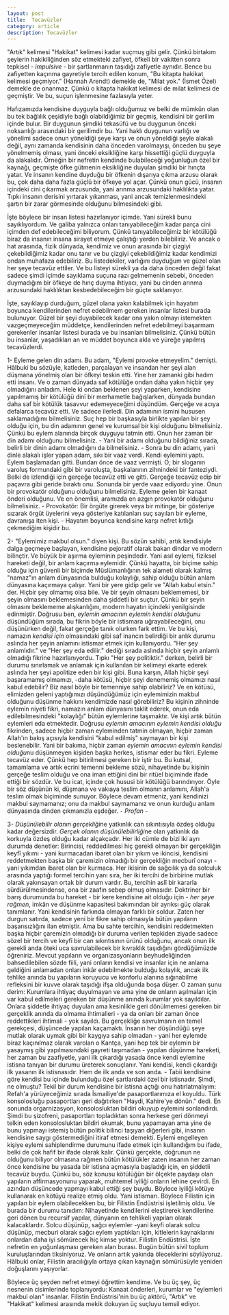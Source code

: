```yaml
---
layout: post
title:  Tecavüzler
category: article 
description: Tecavüzler
---
```


"Artık" kelimesi "Hakikat" kelimesi kadar suçmuş gibi gelir. Çünkü birtakım şeylerin hakikiliğinden söz etmekteki zafiyet, öfkeli bir vakitten sonra tepkisel - *impulsive* - bir şartlanmanın taşıdığı zafiyetle aynıdır. Bence bu zafiyetten kaçınma gayretiyle tercih edilen konum, "Bu kitapta hakikat kelimesi geçmiyor." (Hannah Arendt) demekle de, "Milat yok." (İsmet Özel) demekle de onanmaz. Çünkü o kitapta hakikat kelimesi de milat kelimesi de geçmiştir. Ve bu, suçun işlenmesine fazlasıyla yeter.

Hafızamızda kendisine duyguyla bağlı olduğumuz ve belki de mümkün olan bu tek bağlılık çeşidiyle bağlı olabildiğimiz bir geçmiş, kendisini bir gerilim içinde bulur. Bir duygunun şimdiki tekasüfü ve bu duygunun önceki noksanlığı arasındaki bir gerilimdir bu. Yani haklı duygunun varlığı ve yönelimi sadece onun yöneldiği şeye karşı ve onun yöneldiği şeyle alakalı değil, aynı zamanda kendisinin daha önceden varolmayışı, önceden bu şeye yönelmemiş olması, yani önceki eksikliğine karşı hissettiği güçlü duyguyla da alakalıdır. Örneğin bir nefretin kendinde bulabileceği yoğunluğun özel bir kaynağı, geçmişte öfke gütmenin eksikliğine duyulan şimdiki bir hınçta yatar. Ve insanın kendine duyduğu bir öfkenin dışarıya çıkma arzusu olarak bu, çok daha daha fazla güçlü bir öfkeye yol açar. Çünkü onun gücü, insanın içindeki cini çıkarmak arzusunda, yani arınma arzusundaki haklılıkta yatar. Tıpkı insanın derisini yırtarak yıkanması, yani ancak temizlenmesindeki şartın bir zarar görmesinde olduğunu bilmesindeki gibi.

İşte böylece bir insan listesi hazırlanıyor içimde. Yani sürekli bunu sayıklıyordum. Ve galiba yalnızca onları tanıyabileceğim kadar parça cini içimden def edebileceğimi biliyorum. Çünkü tanıyabileceğimiz bir kötülüğü biraz da insanın insana sirayet etmeye çalıştığı yerden bilebiliriz. Ve ancak o hat arasında, fizik dünyada, kendimiz ve onun arasında bir çizgiyi çekebildiğimiz kadar onu tanır ve bu çizgiyi çekebildiğimiz kadar kendimizi ondan muhafaza edebiliriz.  Bu listedekiler, varlığını duyduğum ve güzel olan her şeye tecavüz ettiler. Ve bu listeyi sürekli ya da daha önceden değil fakat sadece şimdi içimde sayıklama suçuna razı gelmemenin sebebi, önceden duymadığım bir öfkeye de hınç duyma ihtiyacı, yani bu cinden arınma arzusundaki haklılıktan kesbedebileceğim bir güçte saklanıyor.

İşte, sayıklayıp durduğum, güzel olana yakın kalabilmek için hayatım boyunca kendilerinden nefret edebilmem gereken insanlar listesi burada bulunuyor. Güzel bir şeyi duyabilecek kadar ona yakın olmayı istemekten vazgeçmeyeceğim müddetçe, kendilerinden nefret edebilmeyi başarmam gerekenler insanlar listesi burada ve bu insanları bilmelisiniz. Çünkü bütün bu insanlar, yaşadıkları an ve müddet boyunca akla ve yüreğe yapılmış tecavüzlerdi.



1- Eyleme gelen din adamı. Bu adam, "Eylemi provoke etmeyelim." demişti. Hâlbuki bu sözüyle, katleden, parçalayan ve insandan her şeyi alan düşmana yönelmiş olan bir öfkeyi teskin etti. Yine her zamanki gibi hadım etti insanı. Ve o zaman dünyada saf kötülüğe ondan daha yakın hiçbir şey olmadığını anladım.  Hele ki ondan beklenen şeyi yaparken, kendisine yapılmamış bir kötülüğü dinî bir merhametle bağışlarken, dünyada bundan daha saf bir kötülük tasavvur edemeyeceğimi düşündüm. Gerçeğe ve acıya defalarca tecavüz etti. Ve sadece ilerledi. Din adamının ismini hususen saklamadığımı bilmelisiniz. Suç hep bir başkasıyla birlikte yapılan bir şey olduğu için, bu din adamının genel ve kurumsal bir kişi olduğunu bilmelisiniz. Çünkü bu eylem alanında birçok duyguyu tatmin etti. Onun her zaman bir din adamı olduğunu bilmelisiniz. - Yani bir adamı olduğunu bildiğiniz sırada, belirli bir dinin adamı olmadığını da bilmelisiniz. - Sonra bu din adamı, yani dinle alakalı işler yapan adam, sıkı bir vaaz verdi. Kendi eylemini yaptı. Eylem başlamadan gitti. Bundan önce de vaaz vermişti. O; bir sloganın varoluş formundaki gibi bir varoluşta, başkalarının zihnindeki bir fanteziydi. Belki de izlendiği için gerçeğe tecavüz etti ve gitti. Gerçeğe tecavüz edip bir paçavra gibi geride bıraktı onu. Sonunda bir yerde vaaz ediyordu yine. Onun bir provokatör olduğunu olduğunu bilmelisiniz. Eyleme gelen bir kanaat önderi olduğunu. Ve en önemlisi, aramızda en azgın provokatör olduğunu bilmelisiniz. - Provokatör: Bir örgüte girerek veya bir mitinge, bir gösteriye sızarak örgüt üyelerini veya gösteriye katılanları suç sayılan bir eyleme, davranışa iten kişi. - Hayatım boyunca kendisine karşı nefret kıtlığı çekmediğim kişidir bu. 

2- "Eylemimiz makbul olsun." diyen kişi. Bu sözün sahibi, artık kendisiyle dalga geçmeye başlayan, kendisine pejoratif olarak bakan dindar ve modern bilinçtir. Ve büyük bir aşırma eyleminin peşindedir. Yani asıl eylemi, fiziksel hareketi değil, bir anlam kaçırma eylemidir. Çünkü hayatta, bir biçime sahip olduğu için güvenli bir biçimde Müslümanlığının tek alameti olarak kalmış "namaz"ın anlam dünyasında bulduğu kolaylığı, sahip olduğu bütün anlam dünyasına kaçırmaya çalışır. Yani bir yere gidip gelir ve "Allah kabul etsin." der. Hiçbir şey olmamış olsa bile. Ve bir şeyin olmasını beklememesi, bir şeyin olmasını beklemesinden daha şiddetli bir suçtur. Çünkü bir şeyin olmasını beklememe alışkanlığını, modern hayatın içindeki yenilgisinde edinmiştir. Doğrusu ben, *eylemin amacının eylemin kendisi olduğunu* düşündüğüm sırada, bu fikrin böyle bir istismara uğrayabileceğini, onu düşünürken değil, fakat gerçeğe tanık olurken fark ettim. Ve bu kişi, namazın *kendisi için* olmasındaki gibi saf inancın belirdiği bir anlık durumu aslında her şeyin anlamını istismar etmek için kullanıyordu. "Her şey anlamlıdır." ve "Her şey eda edilir." dediği sırada aslında hiçbir şeyin anlamlı olmadığı fikrine hazırlanıyordu. Tıpkı "Her şey politiktir." derken, belirli bir durumu sınırlamak ve anlamak için kullanılan bir kelimeyi ekarte ederek aslında her şeyi apolitize eden bir kişi gibi. Buna karşın, Allah hiçbir şeyi başaramamış olmamızı, -daha kötüsü, hiçbir şeyi denememiş olmamızı nasıl kabul edebilir? Biz nasıl böyle bir temenniye sahip olabiliriz? Ve en kötüsü, elimizden geleni yaptığımızı düşündüğümüz için eylemimizin makbul olduğunu düşünme hakkını kendimizde nasıl görebiliriz? Bu kişinin zihninde eylemin niyeti fikri, namazın anlam dünyasını taklit ederek, onun eda edilebilmesindeki "kolaylığı" bütün eylemlerine taşımaktır. Ve kişi artık bütün eylemleri eda etmektedir. Doğrusu *eylemin amacının eylemin kendisi olduğu* fikrinden, sadece hiçbir zaman eyleminden tatmin olmayan, hiçbir zaman Allah'ın bakış açısıyla kendisini "kabul edilmiş" saymayan bir kişi beslenebilir. Yani bir bakıma, hiçbir zaman *eylemin amacının eylemin kendisi olduğu*nu düşünmeyen kişiden başka herkes, istismar eder bu fikri. Eyleme tecavüz eder. Çünkü hep bitirilmesi gereken bir iştir bu. Bu kutsal, tamamlama ve artık ecrini temenni bekleme sözü, nihayetinde bu kişinin gerçeğe teslim olduğu ve ona iman ettiğini dini bir ritüel biçiminde ifade ettiği bir sözdür. Ve bu icat, içinde çok hususi bir kötülüğü barındırıyor. Öyle bir söz düşünün ki, düşmana ve vakıaya teslim olmanın anlamını, Allah'a teslim olmak biçiminde sunuyor. Böylece devam etmeniz, yani kendinizi makbul saymamanız; onu da makbul saymamanız ve onun kurduğu anlam dünyasında dinden çıkmanızla eşdeğer. - *Profan* -

3- *Düşünülebilir olanın gerçekliği*ne yatkınlık can sıkıntısıyla özdeş olduğu kadar değersizdir. *Gerçek olanın düşünülebilirliği*ne olan yatkınlık da korkuyla özdeş olduğu kadar alçakçadır. Her iki cümle de bizi iki ayrı durumda denetler: Birincisi, reddedilmesi hiç gerekli olmayan bir gerçekliğin keyfî yıkımı - yani kurmacadan ibaret olan bir yıkım ve ikincisi, kendisini reddetmekten başka bir çaremizin olmadığı bir gerçekliğin mecburî onayı - yani yıkımdan ibaret olan bir kurmaca. Her ikisinin de sağcılık ya da solculuk arasında yaptığı formel tercihin yanı sıra, her iki tercihi de birbirine mutlak olarak yakınsayan ortak bir durum vardır. Bu, tercihin aslî bir kararla sürdürülmesindense, ona bir zaafın sebep olmuş olmasıdır. Doktriner bir barış durumunda bu hareket - bir kere kendisine ait olduğu için - *her şeye rağmen*, imkân ve düşünme kapasitesi bakımından bir ayrıksı güç olarak tanımlanır. Yani kendisinin farkında olmayan farklı bir soldur. Zaten her durgun satırda, sadece yeni bir fikre sahip olmasıyla bütün yapıların başarısızlığını ilan etmiştir. Ama bu sahte tercihin, kendisini reddetmekten başka hiçbir çaremizin olmadığı bir duruma verilen tepkiden ziyade sadece sözel bir tercih ve keyfî bir can sıkıntısının ürünü olduğunu, ancak onun ilk gerekli anda öteki uca savrulabilecek bir kıvraklık taşıdığını gördüğümüzde öğreniriz. Mevcut yapıların ve organizasyonların beyhudeliğinden bahsedilebilen sözde fiili,  yani onların kendisi ve insanlar için ne anlama geldiğini anlamadan onları inkâr edebilmekte bulduğu kolaylık, ancak ilk tehlike anında bu yapıların koruyucu ve konforlu alanına sığınabilme refleksini bir kuvve olarak taşıdığı ifşa olduğunda boşa düşer. O zaman şunu derim: Kurumlara ihtiyaç duyulmayan ve ama yine de onların aşılmaları için var kabul edilmeleri gereken bir düşünme anında kurumlar yok sayıldılar. Onlara şiddetle ihtiyaç duyulan ama kesinlikle geri dönülmemesi gereken bir gerçeklik anında da olmama ihtimalleri - ya da onları bir zaman önce reddettikleri ihtimali - yok sayıldı. Bu gerçekliğe savrulmanın en temel gerekçesi, düşüncede yapılan kaçamaktı. İnsanın her düşündüğü şeye mutlak olarak uymak gibi bir kaygıya sahip olmadan - yani her eylemde biraz kaçınılmaz olarak varolan o Kantça, yani hep tek bir eylemin bir yasaymış gibi yapılmasındaki gayreti taşımadan - yapılan düşünme hareketi, her zaman bu zaafiyetle, yani ilk çıkardığı yasada önce kendi eylemine istisna tanıyan bir durumu üreterek sonuçlanır. Yani kendisi, kendi çıkardığı ilk yasanın ilk istisnasıdır. Hem de ilk anda ve son anda. - Tabii kendisine göre kendisi bu içinde bulunduğu özel şartlardaki özel bir istisnadır. Şimdi, ne olmuştu? Tekil bir durum kendisine bir istisna açtığı onu hatırlatmalıyım: Refah'a yürüyeceğimiz sırada İsmailiye'de pasaportlarımıza el koyuldu.  Türk konsolosluğu pasaportları geri dağıtırken "Haydi, Kahire'ye dönün." dedi. En sonunda orgarnizasyon, konsolosluktan bildiri okuyup eylemini sonlandırdı. Şimdi bu şizofreni, pasaportları topladıktan sonra herkese geri dönmeyi telkin eden konsolosluktan bildiri okumak, bunu yapamayan ama yine de bunu yapmayı istemiş bütün politik bilinci taşıyan diğerleri gibi, insanın kendisine saygı göstermediğini itiraf etmesi demekti. Eylemi engelleyen kişiye eylemi sahiplendirme durumunu ifade etmek için kullandığım bu ifade, belki de çok hafif bir ifade olarak kalır. Çünkü gerçekte, doğrunun ne olduğunu biliyor olmasına rağmen bütün kötülükler zaten insanın her zaman önce kendisine bu yasada bir istisna açmasıyla başladığı için, en şiddetli tecavüz buydu. Çünkü bu, söz konusu kötülüğün bir ölçekte paydaşı olan yapıların affirmasyonunu yaparak, muhtemel iyiliği onların lehine çevirdi. En azından düşüncede yapmayı kabul ettiği şey buydu. Böylece iyiliği kötüye kullanarak en kötüyü realize etmiş oldu. Yani istismarı. Böylece Filistin için yapılan bir eylem olabilecekken bu, bir Filistin Endüstrisi işletilmiş oldu. Ve burada bir durumu tanıdım: Nihayetinde kendilerini eleştirerek kendilerine geri dönen bu recursif yapılar, dünyanın en tehlikeli yapıları olarak kalacaklardır. Solcu düşünüp, sağcı eylemler -yani keyfi olarak solcu düşünüp, mecburi olarak sağcı eylem yaptıkları için, kitlelerin kaynaklarını onlardan daha iyi sömürecek hiç kimse yoktur. Filistin Endüstrisi. İşte nefretin en yoğunlaşması gereken alan burası. Bugün bütün sivil toplum kuruluşlarından tiksiniyoruz. Ve onların artık yakında öleceklerini söylüyoruz. Hâlbuki onlar, Filistin aracılığıyla ortaya çıkan kaynağın sömürüsüyle yeniden doğuşlarını yaşıyorlar. 

Böylece üç şeyden nefret etmeyi öğrettim kendime. Ve bu üç şey, üç nesnenin cisimlerinde toplanıyordu: Kanaat önderleri, kurumlar ve "eylemleri makbul olan" insanlar. Filistin Endüstrisi'nin bu üç aktörü, "Artık" ve "Hakikat" kelimesi arasında mekik dokuyan üç suçluyu temsil ediyor.